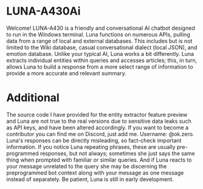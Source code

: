 # LUNA-A430Ai

Welcome! LUNA-A430 is a friendly and conversational AI chatbot designed to run in the Windows terminal. Luna functions on numerous APIs, pulling data from a range of local and external databases. This includes but is not limited to the Wiki database, casual conversational dialect (local JSON), and emotion database. Unlike your typical AI, Luna works a bit differently. Luna extracts individual entities within queries and accesses articles; this, in turn, allows Luna to build a response from a more select range of information to provide a more accurate and relevant summary.

# Additional

The source code I have provided for the entity extractor feature preview and Luna are not true to the real versions due to sensitive data leaks such as API keys, and have been altered accordingly. If you want to become a contributor you can find me on Discord, just add me. Username: @ok.zero. Luna's responses can be directly misleading, so fact-check important information. If you notice Luna repeating phrases, these are usually pre-programmed responses, but not always; sometimes she just says the same thing when prompted with familiar or similar queries. And if Luna reacts to your message unrelated to the query she may be discerning the preprogrammed bot context along with your message as one message instead of separately. Be patient, Luna is still in early development.



